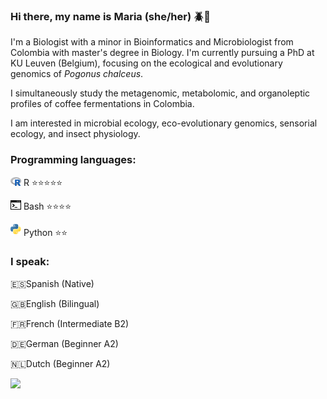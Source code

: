 ### Hi there, my name is Maria (she/her) 🪲🧬

I'm a Biologist with a minor in Bioinformatics and Microbiologist from Colombia with master's degree in Biology. I'm currently pursuing a PhD at KU Leuven (Belgium), focusing on the ecological and evolutionary genomics of _Pogonus chalceus_.

I simultaneously study the metagenomic, metabolomic, and organoleptic profiles of coffee fermentations in Colombia.

I am interested in microbial ecology, eco-evolutionary genomics, sensorial ecology, and insect physiology.

### Programming languages:
<img src="languages/R_logo.svg.png" width="17px"/> R ⭐️⭐️⭐️⭐️⭐️

<img src="languages/img_462515.png" width="17px"/> Bash ⭐️⭐️⭐️⭐️

<img src="languages/Python-logo-notext.png" width="17px"/> Python ⭐️⭐️

### I speak:
🇪🇸Spanish (Native)

🇬🇧English (Bilingual)

🇫🇷French (Intermediate B2)

🇩🇪German (Beginner A2)

🇳🇱Dutch (Beginner A2)

![](http://github-profile-summary-cards.vercel.app/api/cards/profile-details?username=mariamadrid19&theme=vue)

<!--
**mariamadrid19/mariamadrid19** is a ✨ _special_ ✨ repository because its `README.md` (this file) appears on your GitHub profile.

Here are some ideas to get you started:

- 🔭 I’m currently working on ...
- 🌱 I’m currently learning ...
- 👯 I’m looking to collaborate on ...
- 🤔 I’m looking for help with ...
- 💬 Ask me about ...
- 📫 How to reach me: ...
- 😄 Pronouns: ...
- ⚡ Fun fact: ...
-->
